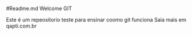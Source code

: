 #Readme.md 
Welcome GIT

Este é um repeositorio teste para ensinar coomo git funciona
Saia mais em qapti.com.br
